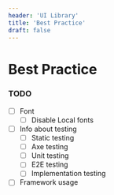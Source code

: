 ```yaml
---
header: 'UI Library'
title: 'Best Practice'
draft: false
---
```


# Best Practice

### TODO

- [ ] Font
  - [ ] Disable Local fonts
- [ ] Info about testing
  - [ ] Static testing
  - [ ] Axe testing
  - [ ] Unit testing
  - [ ] E2E testing
  - [ ] Implementation testing
- [ ] Framework usage
